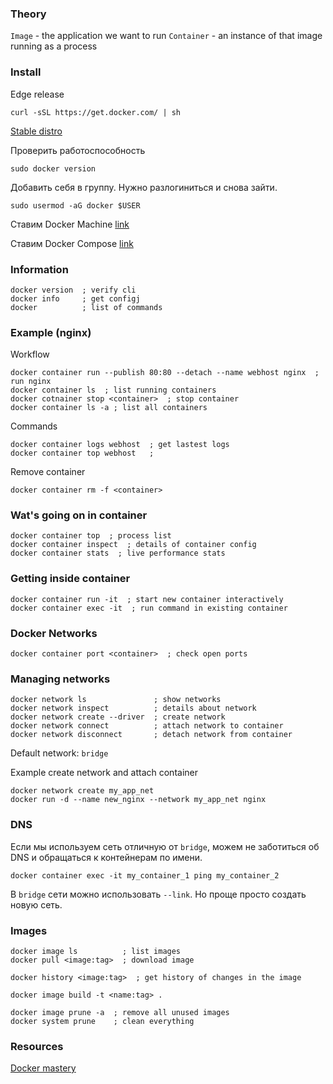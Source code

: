 ### Theory

`Image` - the application we want to run
`Container` - an instance of that image running as a process

### Install

Edge release
```
curl -sSL https://get.docker.com/ | sh
```

[Stable distro](store.docker.com)

Проверить работоспособность
```
sudo docker version
```

Добавить себя в группу. Нужно разлогиниться и снова зайти.
```
sudo usermod -aG docker $USER
```

Ставим Docker Machine [link](https://docs.docker.com/machine/install-machine/)

Ставим Docker Compose [link](https://docs.docker.com/compose/install/)

### Information

```
docker version  ; verify cli
docker info     ; get configj
docker          ; list of commands
```

### Example (nginx)
Workflow
```
docker container run --publish 80:80 --detach --name webhost nginx  ; run nginx
docker container ls  ; list running containers
docker cotnainer stop <container>  ; stop container
docker container ls -a ; list all containers
```

Commands
```
docker container logs webhost  ; get lastest logs
docker container top webhost   ;
```

Remove container
```
docker container rm -f <container>
```

### Wat's going on in container
```
docker container top  ; process list
docker container inspect  ; details of container config
docker container stats  ; live performance stats
```

### Getting inside container
```
docker container run -it  ; start new container interactively
docker container exec -it  ; run command in existing container
```

### Docker Networks
```
docker container port <container>  ; check open ports
```

### Managing networks
```
docker network ls               ; show networks
docker network inspect          ; details about network
docker network create --driver  ; create network
docker network connect          ; attach network to container
docker network disconnect       ; detach network from container
```

Default network: `bridge`

Example create network and attach container
```
docker network create my_app_net
docker run -d --name new_nginx --network my_app_net nginx
```

### DNS

Если мы используем сеть отличную от `bridge`, можем не заботиться об DNS и обращаться к контейнерам по имени.
```
docker container exec -it my_container_1 ping my_container_2
```

В `bridge` сети можно использовать `--link`. Но проще просто создать  новую сеть.

### Images

```
docker image ls          ; list images
docker pull <image:tag>  ; download image

docker history <image:tag>  ; get history of changes in the image
```

```
docker image build -t <name:tag> .
```

```
docker image prune -a  ; remove all unused images
docker system prune    ; clean everything
```

### Resources

[Docker mastery](https://www.udemy.com/course/docker-mastery/)
